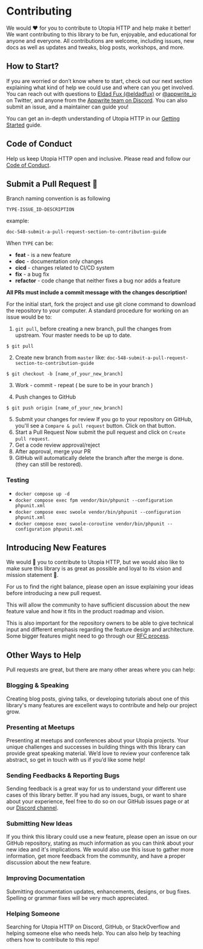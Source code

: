 # Contributing

We would ❤️ for you to contribute to Utopia HTTP and help make it better! We want contributing to this library to be fun, enjoyable, and educational for anyone and everyone. All contributions are welcome, including issues, new docs as well as updates and tweaks, blog posts, workshops, and more.

## How to Start?

If you are worried or don’t know where to start, check out our next section explaining what kind of help we could use and where can you get involved. You can reach out with questions to [Eldad Fux (@eldadfux)](https://twitter.com/eldadfux) or [@appwrite_io](https://twitter.com/appwrite_io) on Twitter, and anyone from the [Appwrite team on Discord](https://discord.gg/GSeTUeA). You can also submit an issue, and a maintainer can guide you!

You can get an in-depth understanding of Utopia HTTP in our [Getting Started](docs/Getting-Starting-Guide.md) guide.

## Code of Conduct

Help us keep Utopia HTTP open and inclusive. Please read and follow our [Code of Conduct](/CODE_OF_CONDUCT.md).

## Submit a Pull Request 🚀

Branch naming convention is as following

`TYPE-ISSUE_ID-DESCRIPTION`

example:

```
doc-548-submit-a-pull-request-section-to-contribution-guide
```

When `TYPE` can be:

- **feat** - is a new feature
- **doc** - documentation only changes
- **cicd** - changes related to CI/CD system
- **fix** - a bug fix
- **refactor** - code change that neither fixes a bug nor adds a feature

**All PRs must include a commit message with the changes description!**

For the initial start, fork the project and use git clone command to download the repository to your computer. A standard procedure for working on an issue would be to:

1. `git pull`, before creating a new branch, pull the changes from upstream. Your master needs to be up to date.

```
$ git pull
```

2. Create new branch from `master` like: `doc-548-submit-a-pull-request-section-to-contribution-guide`<br/>

```
$ git checkout -b [name_of_your_new_branch]
```

3. Work - commit - repeat ( be sure to be in your branch )

4. Push changes to GitHub

```
$ git push origin [name_of_your_new_branch]
```

5. Submit your changes for review
   If you go to your repository on GitHub, you'll see a `Compare & pull request` button. Click on that button.
6. Start a Pull Request
   Now submit the pull request and click on `Create pull request`.
7. Get a code review approval/reject
8. After approval, merge your PR
9. GitHub will automatically delete the branch after the merge is done. (they can still be restored).

### Testing

- `docker compose up -d`
- `docker compose exec fpm vendor/bin/phpunit --configuration phpunit.xml`
- `docker compose exec swoole vendor/bin/phpunit --configuration phpunit.xml`
- `docker compose exec swoole-coroutine vendor/bin/phpunit --configuration phpunit.xml`

## Introducing New Features

We would 💖 you to contribute to Utopia HTTP, but we would also like to make sure this library is as great as possible and loyal to its vision and mission statement 🙏.

For us to find the right balance, please open an issue explaining your ideas before introducing a new pull request.

This will allow the community to have sufficient discussion about the new feature value and how it fits in the product roadmap and vision.

This is also important for the repository owners to be able to give technical input and different emphasis regarding the feature design and architecture. Some bigger features might need to go through our [RFC process](https://github.com/appwrite/rfc).

## Other Ways to Help

Pull requests are great, but there are many other areas where you can help:

### Blogging & Speaking

Creating blog posts, giving talks, or developing tutorials about one of this library's many features are excellent ways to contribute and help our project grow.

### Presenting at Meetups

Presenting at meetups and conferences about your Utopia projects. Your unique challenges and successes in building things with this library can provide great speaking material. We’d love to review your conference talk abstract, so get in touch with us if you’d like some help!

### Sending Feedbacks & Reporting Bugs

Sending feedback is a great way for us to understand your different use cases of this library better. If you had any issues, bugs, or want to share about your experience, feel free to do so on our GitHub issues page or at our [Discord channel](https://discord.gg/GSeTUeA).

### Submitting New Ideas

If you think this library could use a new feature, please open an issue on our GitHub repository, stating as much information as you can think about your new idea and it's implications. We would also use this issue to gather more information, get more feedback from the community, and have a proper discussion about the new feature.

### Improving Documentation

Submitting documentation updates, enhancements, designs, or bug fixes. Spelling or grammar fixes will be very much appreciated.

### Helping Someone

Searching for Utopia HTTP on Discord, GitHub, or StackOverflow and helping someone else who needs help. You can also help by teaching others how to contribute to this repo!
